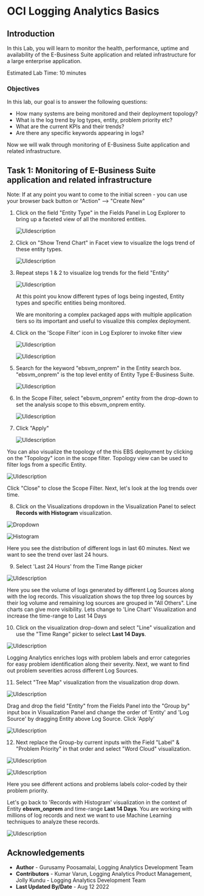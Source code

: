 # OCI Logging Analytics Basics

## Introduction

In this Lab, you will learn to monitor the health, performance, uptime and availability of the E-Business Suite application and related infrastructure for a large enterprise application.

Estimated Lab Time: 10 minutes

### Objectives
In this lab, our goal is to answer the following questions:

* How many systems are being monitored and their deployment topology?
* What is the log trend by log types, entity, problem priority etc?
* What are the current KPIs and their trends?
* Are there any specific keywords appearing in logs?

Now we will walk through monitoring of E-Business Suite application and related infrastructure.

## **Task 1:**  Monitoring of E-Business Suite application and related infrastructure

Note: If at any point you want to come to the initial screen - you can use your browser back button or "Action" --> "Create New"

1. Click on the field "Entity Type" in the Fields Panel in Log Explorer to bring up a faceted view of all the monitored entities.

   ![](images/Entity-facet.png "UIdescription")

2. Click on "Show Trend Chart" in Facet view to visualize the logs trend of these entity types.

   ![](images/facet-with-trend-chart.png "UIdescription")


3. Repeat steps 1 & 2 to visualize log trends for the field "Entity"

   ![](images/entity-trend.png "UIdescription")

   At this point you know different types of logs being ingested, Entity types  and specific entities being monitored.

   We are monitoring a complex packaged apps with multiple application tiers so its important and useful to visualize this complex deployment.

4. Click on the 'Scope Filter' icon in Log Explorer to invoke filter view

   ![](images/filter.png "UIdescription")

   ![](images/scope-filter.png "UIdescription")

5. Search for the keyword "ebsvm_onprem" in the Entity search box. "ebsvm_onprem" is the top level entity of Entity Type E-Business Suite.

   ![](images/entity-scope-filter.png "UIdescription")

6. In the Scope Filter, select "ebsvm_onprem" entity from the drop-down to set the analysis scope to this ebsvm_onprem entity.

   ![](images/entity-scope-filter-enter.png "UIdescription")

7. Click "Apply"

   ![](images/EBS-filtered.png "UIdescription")

  You can also visualize the topology of the this EBS deployment by clicking on the "Topology" icon in the scope filter. Topology view can be used to filter logs from a specific Entity.

   ![](images/invoke-topo.gif "UIdescription")

  Click "Close" to close the Scope Filter. Next, let's look at the log trends over time.

8. Click on the Visualizations dropdown in the Visualization Panel to select **Records with Histogram** visualization.

  ![](images/histogram.png "Dropdown")

  ![](images/histogram1.png "Histogram")

  Here you see the distribution of different logs in last 60 minutes. Next we want to see the trend over last 24 hours.

9. Select 'Last 24 Hours' from the Time Range picker

  ![](images/time-picker.png "UIdescription")

  Here you see the volume of logs generated by different Log Sources along with the log records. This visualization shows the top three log sources by their log volume and remaining log sources are grouped in "All Others". Line charts can give more visibility. Lets change to 'Line Chart' Visualization and increase the time-range to Last 14 Days

10. Click on the visualization drop-down and select "Line" visualization and use the "Time Range" picker to select **Last 14 Days**.

  ![](images/line-chart-14-days.png "UIdescription")

   Logging Analytics enriches logs with problem labels and error categories for easy problem identification along their severity. Next, we want to find out problem severities across different Log Sources.

11. Select "Tree Map" visualization from the visualization drop down.

  ![](images/tree-chart-log-source1.png "UIdescription")

  Drag and drop the field "Entity" from the Fields Panel into the "Group by" input box in Visualization Panel and change the order of 'Entity' and 'Log Source' by dragging Entity above Log Source. Click 'Apply'

  ![](images/tree-map-entity-log-source1.png "UIdescription")

12. Next replace the Group-by current inputs with the Field "Label" & "Problem Priority" in that order and select "Word Cloud" visualization.

  ![](images/prep-for-word-cloud.png "UIdescription")

  ![](images/word-cloud.png "UIdescription")

  Here you see different actions and problems labels color-coded by their problem priority.

  Let's go back to 'Records with Histogram' visualization in the context of Entity **ebsvm_onprem** and time-range **Last 14 Days**. You are working with millions of log records and next we want to use Machine Learning techniques to analyze these records.

  ![](images/cluster-start.png "UIdescription")

## Acknowledgements
* **Author** - Gurusamy Poosamalai, Logging Analytics Development Team
* **Contributors** -  Kumar Varun, Logging Analytics Product Management, Jolly Kundu - Logging Analytics Development Team
* **Last Updated By/Date** - Aug 12 2022
